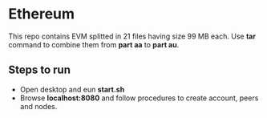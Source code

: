 # Ethereum


This repo contains EVM splitted in 21 files having size 99 MB each. Use **tar** command to combine them from **part aa** to **part au**.

## Steps to run

- Open desktop and eun **start.sh**
- Browse **localhost:8080** and follow procedures to create account, peers and nodes.

